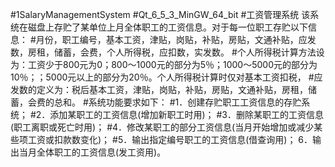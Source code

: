 #1SalaryManagementSystem
#Qt_6_5_3_MinGW_64_bit
#工资管理系统 该系统在磁盘上存贮了某单位上月全体职工的工资信息。对于每一位职工存贮以下信息：
#月份，职工编号，基本工资，津贴，岗贴，补贴，房贴，文通补贴，应发数，房租，储蓄，会费，个人所得税，应扣数，实发数。
#个人所得税计算方法设为：工资少于800元为0；800～1000元的部分为5％；1000～5000元的部分为10％；；5000元以上的部分为20％。个人所得税计算时仅对基本工资扣税，
#应发数的定义为：税后基本工资，津贴，岗贴，补贴，房贴，文通补贴，房租，储蓄，会费的总和。 
#系统功能要求如下：
#1．创建存贮职工工资信息的存贮系统； 
#2．添加某职工的工资信息(增加新职工时用)；
#3．删除某职工的工资信息(职工离职或死亡时用)；
#4．修改某职工的部分工资信息(当月开始增加或减少某些项工资或扣款数变化)； 
#5．输出指定编号职工的工资信息(借查询用)； 6．输出当月全体职工的工资信息(发工资用)。
